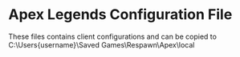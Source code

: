 # Apex Legends Configuration File

These files contains client configurations and can be copied to C:\Users\{username}\Saved Games\Respawn\Apex\local
